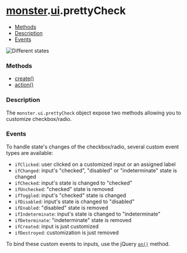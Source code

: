 # [monster][monster].[ui][ui].prettyCheck

* [Methods](#methods)
* [Description](#description)
* [Events](#events)

![Different states](http://i.imgur.com/Byjs07J.png)

### Methods
* [create()][create]
* [action()][action]

### Description
The `monster.ui.prettyCheck` object expose two methods allowing you to customize checkbox/radio.

### Events
To handle state's changes of the checkbox/radio, several custom event types are available:

* `ifClicked`: user clicked on a customized input or an assigned label
* `ifChanged`: input's "checked", "disabled" or "indeterminate" state is changed
* `ifChecked`: input's state is changed to "checked"
* `ifUnchecked`: "checked" state is removed
* `ifToggled`: input's "checked" state is changed
* `ifDisabled`: input's state  is changed to "disabled"
* `ifEnabled`: "disabled" state is removed
* `ifIndeterminate`: input's state is changed to "indeterminate"
* `ifDeterminate`: "indeterminate" state is removed
* `ifCreated`: input is just customized
* `ifDestroyed`: customization is just removed

To bind these custom events to inputs, use the jQuery [`on()`][on] method.

[monster]: ../../monster.md
[ui]: ../ui.md

[string_literal]: https://developer.mozilla.org/en-US/docs/Web/JavaScript/Guide/Values,_variables,_and_literals#String_literals
[function]: https://developer.mozilla.org/en-US/docs/Web/JavaScript/Reference/Functions
[jquery]: http://api.jquery.com/Types/#jQuery
[on]: http://api.jquery.com/on/

[create]: prettyCheck/create().md
[action]: prettyCheck/action().md